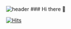 <img src="https://camo.githubusercontent.com/c35042d1aa3ef893c64d7849d0ca40dd6ce52f1c78a889ee705cdfa74d06ca7b/68747470733a2f2f63617073756c652d72656e6465722e76657263656c2e6170702f6170693f747970653d776176696e6726636f6c6f723d303a3132633265392c35303a6334373165642c3130303a6636346635393f266865696768743d323030" alt="header" data-canonical-src="https://capsule-render.vercel.app/api?type=waving&amp;color=0:12c2e9,50:c471ed,100:f64f59?&amp;height=200" style="max-width: 100%;">
### Hi there 👋

<!--
**morethanmini/morethanmini** is a ✨ _special_ ✨ repository because its `README.md` (this file) appears on your GitHub profile.

Here are some ideas to get you started:

- 🔭 I’m currently working on ...
- 🌱 I’m currently learning ...
- 👯 I’m looking to collaborate on ...
- 🤔 I’m looking for help with ...
- 💬 Ask me about ...
- 📫 How to reach me: ...
- 😄 Pronouns: ...
- ⚡ Fun fact: ...
-->
[![Hits](https://hits.seeyoufarm.com/api/count/incr/badge.svg?url=https%3A%2F%2Fgithub.com%2Fmorethanmini&count_bg=%2379C83D&title_bg=%23555555&icon=&icon_color=%23E7E7E7&title=hits&edge_flat=false)](https://hits.seeyoufarm.com)
